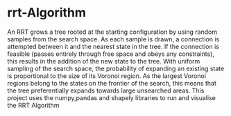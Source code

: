 # rrt-Algorithm
An RRT grows a tree rooted at the starting configuration by using random samples from the search space. As each sample is drawn, a connection is attempted between it and the nearest state in the tree. If the connection is feasible (passes entirely through free space and obeys any constraints), this results in the addition of the new state to the tree. With uniform sampling of the search space, the probability of expanding an existing state is proportional to the size of its Voronoi region. As the largest Voronoi regions belong to the states on the frontier of the search, this means that the tree preferentially expands towards large unsearched areas.
This project uses the numpy,pandas and shapely libraries to run and visualise the RRT Algorithm
